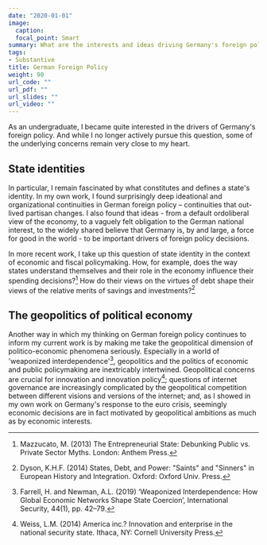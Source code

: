 ```yaml
---
date: "2020-01-01"
image:
  caption:
  focal_point: Smart
summary: What are the interests and ideas driving Germany's foreign policy, both in Europe and beyond?
tags:
- Substantive
title: German Foreign Policy
weight: 90
url_code: ""
url_pdf: ""
url_slides: ""
url_video: ""
---
```


As an undergraduate, I became quite interested in the drivers of Germany's foreign policy. And while I no longer actively pursue this question, some of the underlying concerns remain very close to my heart.

## State identities

In particular, I remain fascinated by what constitutes and defines a state's identity. In my own work, I found surprisingly deep ideational and organizational continuities in German foreign policy – continuities that out-lived partisan changes. I also found that ideas - from a default ordoliberal view of the economy, to a vaguely felt obligation to the German national interest, to the widely shared believe that Germany is, by and large, a force for good in the world - to be important drivers of foreign policy decisions.

In more recent work, I take up this question of state identity in the context of economic and fiscal policymaking. How, for example, does the way states understand themselves and their role in the economy influence their spending decisions?[^1] How do their views on the virtues of debt shape their views of the relative merits of savings and investments?[^2]

## The geopolitics of political economy

Another way in which my thinking on German foreign policy continues to inform my current work is by making me take the geopolitical dimension of politico-economic phenomena seriously. Especially in a world of 'weaponized interdependence'[^3], geopolitics and the politics of economic and public policymaking are inextricably intertwined. Geopolitical concerns are crucial for innovation and innovation policy[^4]; questions of internet governance are increasingly complicated by the geopolitical competition between different visions and versions of the internet; and, as I showed in my own work on Germany's response to the euro crisis, seemingly economic decisions are in fact motivated by geopolitical ambitions as much as by economic interests.





[^1]: Mazzucato, M. (2013) The Entrepreneurial State: Debunking Public vs. Private Sector Myths. London: Anthem Press.

[^2]: Dyson, K.H.F. (2014) States, Debt, and Power: "Saints" and "Sinners" in European History and Integration. Oxford: Oxford Univ. Press.

[^3]: Farrell, H. and Newman, A.L. (2019) ‘Weaponized Interdependence: How Global Economic Networks Shape State Coercion’, International Security, 44(1), pp. 42–79.

[^4]: Weiss, L.M. (2014) America inc.? Innovation and enterprise in the national security state. Ithaca, NY: Cornell University Press.
